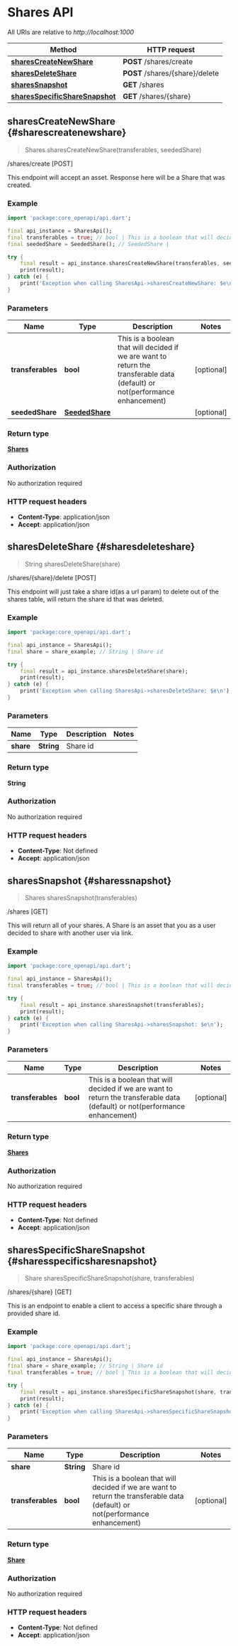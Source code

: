# Shares API

All URIs are relative to *http://localhost:1000*

Method | HTTP request
------------- | -------------
[**sharesCreateNewShare**](SharesApi#sharescreatenewshare) | **POST** /shares/create
[**sharesDeleteShare**](SharesApi#sharesdeleteshare) | **POST** /shares/\{share\}/delete
[**sharesSnapshot**](SharesApi#sharessnapshot) | **GET** /shares
[**sharesSpecificShareSnapshot**](SharesApi#sharesspecificsharesnapshot) | **GET** /shares/\{share\}


## **sharesCreateNewShare** {#sharescreatenewshare}
> Shares sharesCreateNewShare(transferables, seededShare)

/shares/create [POST]

This endpoint will accept an asset. Response here will be a Share that was created.

### Example
```dart
import 'package:core_openapi/api.dart';

final api_instance = SharesApi();
final transferables = true; // bool | This is a boolean that will decided if we are want to return the transferable data (default) or not(performance enhancement)
final seededShare = SeededShare(); // SeededShare | 

try {
    final result = api_instance.sharesCreateNewShare(transferables, seededShare);
    print(result);
} catch (e) {
    print('Exception when calling SharesApi->sharesCreateNewShare: $e\n');
}
```

### Parameters

Name | Type | Description  | Notes
------------- | ------------- | ------------- | -------------
 **transferables** | **bool**| This is a boolean that will decided if we are want to return the transferable data (default) or not(performance enhancement) | [optional] 
 **seededShare** | [**SeededShare**](../models/SeededShare)|  | [optional] 

### Return type

[**Shares**](../models/Shares)

### Authorization

No authorization required

### HTTP request headers

 - **Content-Type**: application/json
 - **Accept**: application/json



## **sharesDeleteShare** {#sharesdeleteshare}
> String sharesDeleteShare(share)

/shares/\{share\}/delete [POST]

This endpoint will just take a share id(as a url param) to delete out of the shares table, will return the share id that was deleted.

### Example
```dart
import 'package:core_openapi/api.dart';

final api_instance = SharesApi();
final share = share_example; // String | Share id

try {
    final result = api_instance.sharesDeleteShare(share);
    print(result);
} catch (e) {
    print('Exception when calling SharesApi->sharesDeleteShare: $e\n');
}
```

### Parameters

Name | Type | Description  | Notes
------------- | ------------- | ------------- | -------------
 **share** | **String**| Share id | 

### Return type

**String**

### Authorization

No authorization required

### HTTP request headers

 - **Content-Type**: Not defined
 - **Accept**: application/json



## **sharesSnapshot** {#sharessnapshot}
> Shares sharesSnapshot(transferables)

/shares [GET]

This will return all of your shares. A Share is an asset that you as a user decided to share with another user via link.

### Example
```dart
import 'package:core_openapi/api.dart';

final api_instance = SharesApi();
final transferables = true; // bool | This is a boolean that will decided if we are want to return the transferable data (default) or not(performance enhancement)

try {
    final result = api_instance.sharesSnapshot(transferables);
    print(result);
} catch (e) {
    print('Exception when calling SharesApi->sharesSnapshot: $e\n');
}
```

### Parameters

Name | Type | Description  | Notes
------------- | ------------- | ------------- | -------------
 **transferables** | **bool**| This is a boolean that will decided if we are want to return the transferable data (default) or not(performance enhancement) | [optional] 

### Return type

[**Shares**](../models/Shares)

### Authorization

No authorization required

### HTTP request headers

 - **Content-Type**: Not defined
 - **Accept**: application/json



## **sharesSpecificShareSnapshot** {#sharesspecificsharesnapshot}
> Share sharesSpecificShareSnapshot(share, transferables)

/shares/\{share\} [GET]

This is an endpoint to enable a client to access a specific share through a provided share id.

### Example
```dart
import 'package:core_openapi/api.dart';

final api_instance = SharesApi();
final share = share_example; // String | Share id
final transferables = true; // bool | This is a boolean that will decided if we are want to return the transferable data (default) or not(performance enhancement)

try {
    final result = api_instance.sharesSpecificShareSnapshot(share, transferables);
    print(result);
} catch (e) {
    print('Exception when calling SharesApi->sharesSpecificShareSnapshot: $e\n');
}
```

### Parameters

Name | Type | Description  | Notes
------------- | ------------- | ------------- | -------------
 **share** | **String**| Share id | 
 **transferables** | **bool**| This is a boolean that will decided if we are want to return the transferable data (default) or not(performance enhancement) | [optional] 

### Return type

[**Share**](../models/Share)

### Authorization

No authorization required

### HTTP request headers

 - **Content-Type**: Not defined
 - **Accept**: application/json



